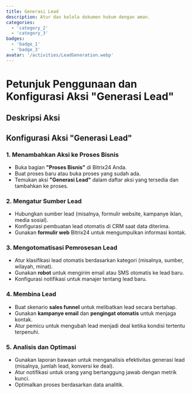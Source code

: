```yaml
---
title: Generasi Lead
description: Atur dan kelola dokumen hukum dengan aman.
categories: 
  - 'category_2'
  - 'category_3'
badges: 
  - 'badge_1'
  - 'badge_3'
avatar: '/activities/LeadGeneration.webp'
---
```


# Petunjuk Penggunaan dan Konfigurasi Aksi "Generasi Lead"

## Deskripsi Aksi

## **Konfigurasi Aksi "Generasi Lead"**

### 1. Menambahkan Aksi ke Proses Bisnis
- Buka bagian **"Proses Bisnis"** di Bitrix24 Anda.
- Buat proses baru atau buka proses yang sudah ada.
- Temukan aksi **"Generasi Lead"** dalam daftar aksi yang tersedia dan tambahkan ke proses.

### 2. Mengatur Sumber Lead
- Hubungkan sumber lead (misalnya, formulir website, kampanye iklan, media sosial).
- Konfigurasi pembuatan lead otomatis di CRM saat data diterima.
- Gunakan **formulir web** Bitrix24 untuk mengumpulkan informasi kontak.

### 3. Mengotomatisasi Pemrosesan Lead
- Atur klasifikasi lead otomatis berdasarkan kategori (misalnya, sumber, wilayah, minat).
- Gunakan **robot** untuk mengirim email atau SMS otomatis ke lead baru.
- Konfigurasi notifikasi untuk manajer tentang lead baru.

### 4. Membina Lead
- Buat skenario **sales funnel** untuk melibatkan lead secara bertahap.
- Gunakan **kampanye email** dan **pengingat otomatis** untuk menjaga kontak.
- Atur pemicu untuk mengubah lead menjadi deal ketika kondisi tertentu terpenuhi.

### 5. Analisis dan Optimasi
- Gunakan laporan bawaan untuk menganalisis efektivitas generasi lead (misalnya, jumlah lead, konversi ke deal).
- Atur notifikasi untuk orang yang bertanggung jawab dengan metrik kunci.
- Optimalkan proses berdasarkan data analitik.